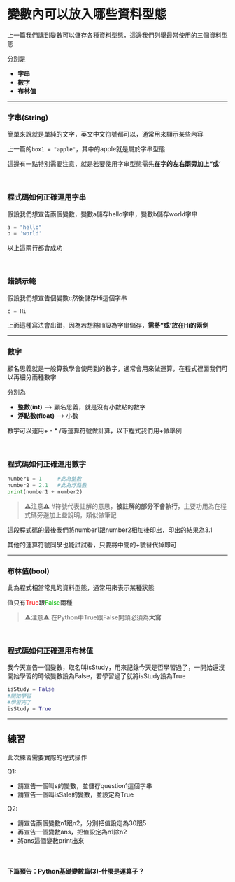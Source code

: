 # 變數內可以放入哪些資料型態

上一篇我們講到變數可以儲存各種資料型態，這邊我們列舉最常使用的三個資料型態

分別是
- **字串**
- **數字**
- **布林值**

---

### 字串(String)

簡單來說就是單純的文字，英文中文符號都可以，通常用來顯示某些內容

上一篇的```box1 = "apple"```，其中的apple就是屬於字串型態

這邊有一點特別需要注意，就是若要使用字串型態需先**在字的左右兩旁加上“或‘**

&nbsp;

### 程式碼如何正確運用字串

假設我們想宣告兩個變數，變數a儲存hello字串，變數b儲存world字串

```py
a = "hello"
b = 'world'
```
以上這兩行都會成功

&nbsp;

### 錯誤示範

假設我們想宣告個變數c然後儲存Hi這個字串

```py
c = Hi
```
上面這種寫法會出錯，因為若想將Hi設為字串儲存，**需將“或‘放在Hi的兩側**

---

### 數字

顧名思義就是一般算數學會使用到的數字，通常會用來做運算，在程式裡面我們可以再細分兩種數字

分別為

- **整數(int)** --> 顧名思義，就是沒有小數點的數字
- **浮點數(float)** --> 小數

數字可以運用+ - * /等運算符號做計算，以下程式我們用+做舉例

&nbsp;

### 程式碼如何正確運用數字

```py
number1 = 1     #此為整數
number2 = 2.1   #此為浮點數
print(number1 + number2)
```
> ⚠注意⚠ #符號代表註解的意思，**被註解的部分不會執行**，主要功用為在程式碼旁邊加上些說明，類似做筆記

這段程式碼的最後我們將number1跟number2相加後印出，印出的結果為3.1

其他的運算符號同學也能試試看，只要將中間的+號替代掉即可

---

### 布林值(bool)

此為程式相當常見的資料型態，通常用來表示某種狀態

值只有<font color="#FF0000">True</font>跟<font color="#00BB00">False</font>兩種
> ⚠注意⚠ 在Python中True跟False開頭必須為**大寫**

&nbsp;

### 程式碼如何正確運用布林值

我今天宣告一個變數，取名叫isStudy，用來記錄今天是否學習過了，一開始還沒開始學習的時候變數設為False，若學習過了就將isStudy設為True

``` py
isStudy = False
#開始學習
#學習完了
isStudy = True
```

---

## 練習

此次練習需要實際的程式操作

Q1: 
- 請宣告一個叫s的變數，並儲存question1這個字串
- 請宣告一個叫isSale的變數，並設定為True

Q2: 
- 請宣告兩個變數n1跟n2，分別把值設定為30跟5
- 再宣告一個變數ans，把值設定為n1除n2
- 將ans這個變數print出來

&nbsp;

#### 下篇預告：Python基礎變數篇(3)-什麼是運算子？